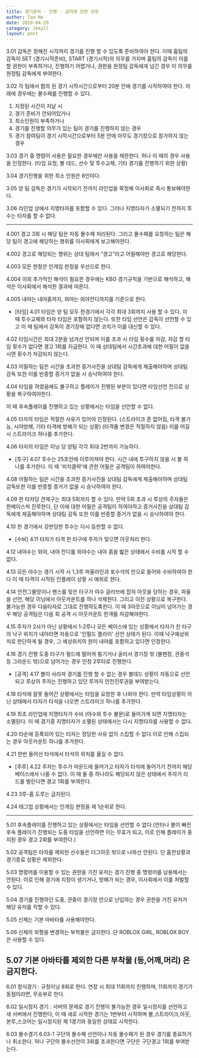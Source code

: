 ```yaml
---
title: 경기준비 · 진행 · 금지에 관한 규정
author: Tao He
date: 2019-04-29
category: Jekyll
layout: post
---
```


3.01 감독은 정해진 시각까지 경기를 진행 할 수 있도록 준비하여야 한다. 이때 홈팀의 감독이 SET (경기시작준비), START (경기시작)의 의무를 가지며 홈팀의 감독이 이를 할 권한이 부족하거나, 진행하기 어렵거나, 권한을 원정팀 감독에게 넘긴 경우 이 의무를 원정팀 감독에게 부여한다.

3.02 각 팀에서 합의 된 경기 시작시간으로부터 20분 안에 경기를 시작하여야 한다. 아래에 경우에는 몰수패를 진행할 수 있다.
1. 지정된 시간이 지날 시 
2. 경기 준비가 안되어있거나 
3. 최소인원이 부족하거나 
4. 경기를 진행할 의무가 있는 팀이 경기를 진행하지 않는 경우 
5. 경기 참여팀이 경기 시작시간으로부터 5분 안에 아무도 경기장으로 참가하지 않는 경우 

3.03 경기 중 명령어 사용은 필요한 경우에만 사용을 제한한다. 허나 이 때의 경우 사용을 인정한다. (타임 요청, 볼 데드, 선수 및 투수교체, 기타 경기를 진행하기 위한 상황)

3.04 경기진행을 위한 최소 인원은 6인이다.

3.05 양 팀 감독은 경기가 시작되기 전까지 라인업을 확정해 이사회로 즉시 통보해야한다.

3.06 라인업 상에서 지명타자를 포함할 수 있다. 그러나 지명타자가 소멸되기 전까지 투수는 타자를 할 수 없다.

---------------------------------------------------------------------------------

4.001 경고 3회 시 해당 팀은 자동 몰수패 처리된다. 그리고 몰수패를 요청하는 팀은 해당 팀이 경고에 해당하는 행위를 이사회에게 보고해야한다.

4.002 경고로 해당되는 행위는 상대 팀에서 “경고”라고 어필해야만 경고로 해당한다.

4.003 모든 판정은 인게임 판정을 우선으로 한다. 

4.004 이외 추가적인 해석이 필요한 경우에는 KBO 경기규칙을 기반으로 해석하고, 해석은 이사회에서 해석한 결과에 따른다.

4.005 내야는 내야흙까지, 외야는 외야잔디까지를 기준으로 한다.

+ [타임]
4.01 타임은 양 팀 모두 한경기에서 각각 최대 3회까지 사용 할 수 있다. 이 때 투수교체와 타자 타임은 포함하지 않는다. 또한 타임 선언은 감독이 선언할 수 있고 이 때 팀에서 감독이 경기장에 없다면 코치가 이를 대신할 수 있다.

4.02 타임시간은 최대 2분을 넘겨선 안되며 이를 초과 시 타임 횟수를 차감, 차감 할 타임 횟수가 없다면 경고 1회를 지급한다. 이 때 상대팀에서 시간초과에 대한 어필이 없을시엔 횟수가 차감되지 않는다.

4.03 어필하는 팀은 시간을 초과한 증거사진을 상대팀 감독에게 제출해야하며 상대팀 감독 또한 이를 반증할 증거가 없을 시 승낙하여야 한다.

4.04 타임을 하였음에도 불구하고 플레이가 진행된 부분이 있다면 타임선언 전으로 상황을 복구하여야한다. 

이 때 후속플레이를 진행하고 있는 상황에서는 타임을 선언할 수 없다.

4.05 타자의 타임은 적절한 사유가 있어야 인정된다. (스트라이크 존 없어짐, 타격 불가능, 시야방해, 기타 타격에 방해가 되는 상황) (타격폼 변경은 적절하지 않음) 이를 어길 시 스트라이크 하나를 추가한다.

4.06 타자의 타임은 이닝 당 양팀 각각 최대 2번까지 가능하다. 

+ [투구]
4.07 투수는 25초안에 이루어져야 한다. 시간 내에 투구하지 않을 시 볼 하나를 추가한다. 이 때 '피치클락'에 관한 어필은 공격팀이 하여야한다. 

4.08 어필하는 팀은 시간을 초과한 증거사진을 상대팀 감독에게 제출해야하며 상대팀 감독또한 이를 반증할 증거가 없을 시 승낙하여야 한다.

4.09 한 타자당 견제구는 최대 5회까지 할 수 있다. 만약 5회 초과 시 루상의 주자들은 한베이스씩 진루한다, 단 이에 대한 어필은 공격팀이 하여야하고 증거사진을 상대팀 감독에게 제출해야하며 상대팀 감독 또한 이를 반증할 증거가 없을 시 승낙하여야 한다.

4.10 한 경기에서 강판당한 투수는 다시 등판할 수 없다.

+ [수비]
4.11 타자가 타격 한 타구에 주자가 맞으면 아웃처리 한다.

4.12 내야수는 외야, 내야 잔디를 외야수는 내야 흙을 밟은 상태에서 수비를 시작 할 수 없다.

4.13 모든 야수는 경기 시작 시 1,3루 파울라인과 포수석의 안으로 들어와 수비하여야 한다 이 때 타격이 시작된 인플레이 상황 시 예외로 한다.

4.14 안전그물망이나 펜스를 맞은 타구가 야수 글러브에 잡혀 아웃을 당하는 경우, 파울을 선언, 해당 이닝에서 아웃카운트를 하나 삭제한다. 그리고 이전 상황으로 복구한다. 불가능한 경우 다음타자로 그대로 진행하도록한다. 이 때 3아웃으로 이닝이 넘어가는 경우 해당 공격팀은 다음 회 공격 시 아웃카운트 한개를 차감해야한다.

4.15 주자가 2사가 아닌 상황에서 1-2루나 모든 베이스에 있는 상황에서 타자가 친 타구의 낙구 위치가 내야라면 자동으로 '인필드 플라이' 선언 상태가 된다. 이때 낙구예상위치로 판단하게 될 경우, 그 예상위치의 원이 내야를 포함하고 있다면 인정한다.

4.16 경기 진행 도중 타구가 필드에 떨어져 튕기거나 굴러서 경기장 밖 (불펜장, 관중석 등 그라운드 밖)으로 넘어가는 경우 인정 2루타로 진행한다. 

+ [공격]
4.17 볼이 사라져 경기를 진행 할 수 없는 경우 볼데드 상황이 자동으로 선언되고 루상의 주자는 진행하고 있던 루까지 안전진루권을 부여받는다.

4.18 타석에 잘못 들어간 상황에서는 타임을 요청한 후 나와야 한다. 만약 타임상황이 아닌 상태에서 타자가 타석을 나오면 스트라이크 하나를 추가한다.

4.19 최초 라인업에 지명타자가 수비 (야수와 투수 불문)로 들어가게 되면 지명타자는 소멸된다. 
이 때 경기중 지명타자가 소멸된 상태에서는 다시 지명타자를 사용할 수 없다.

4.20 타순에 등록되어 있는 타자는 정당한 사유 없이 스킵할 수 없다.이로 인해 스킵되는 경우 아웃카운트 하나를 추가한다.

4.21 한번 들어선 타석에서 타석의 위치를 옮길 수 없다.

+ [주루]
4.22 주자는 투수가 마운드에 들어가고 타자가 타석에 들어가기 전까지 해당 베이스에서 나올 수 없다.  이 때 둘 중 하나라도 해당되지 않은 상태에서 주자가 리드를 벌린다면 경고 1회를 부여한다.

4.23 3루-홈 도루는 금지된다.

4.24 태그업 상황에서는 인게임 판정을 제 1순위로 한다.

-------------------------------------------------------------------- 
5.01 후속플레이를 진행하고 있는 상황에서는 타임을 선언할 수 없다 (안타나 볼이 빠진 후속 플레이가 진행되는 도중 타임을 선언하면 이는 무효가 되고, 이로 인해 플레이가 중지된 경우 경고 2회를 부여한다.)

5.02 공격팀은 타자를 제외한 선수들은 더그아웃 밖으로 나와선 안된다. 단 홈런상황과 경기종료 상황은 제외한다.

5.03 명령어를 이용할 수 있는 권한을 가진 유저는 경기 진행 중 명령어를 남용해서는 안된다. 이로 인해 경기에 지장이 생기거나, 방해가 되는 경우, 이사회에서 이를 처벌할 수 있다. 

5.04 경기를 진행하던 도중, 관중이 경기장 안으로 난입하는 경우 권한을 가진 유저가 해당 유저를 킥할 수 있다.

5.05 신체는 기본 아바타를 사용해야한다.

5.06 신체의 외형을 변경하는 부착물은 금지한다. 단 ROBLOX GIRL, ROBLOX BOY은 사용할 수 있다.

5.07 기본 아바타를 제외한 다른 부착물 (등,어깨,머리) 은 금지한다. 
---------------------------------------------------------------------------------------------------
6.01 정식경기 : 규정이닝 8회로 한다. 연장 시 최대 11회까지 진행하며, 11회까지 경기가 동점이라면, 무승부로 한다. 

6.02 일시정지 경기 : 서버의 문제로 경기 진행이 불가능한 경우 일시정지를 선언하고 새 서버에서 진행한다, 이 때 새로 시작한 경기는 1번부터 시작하며 볼,스트라이크,아웃,본루,스코어는 일시정지된 제 1경기와 동일한 상태로 시작한다. 

6.03 몰수경기 
6.03-1 구단의 몰수패 선언이나 자동 몰수패가 된 경우 경기를 종료하거나 취소한다. 허나 구단의 몰수선언이 3회를 초과한다면 구단은 구단경고 1회를 부여받는다.
